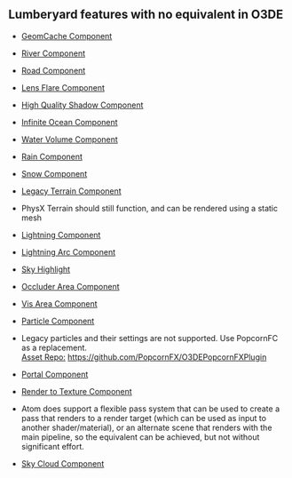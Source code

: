 ## Lumberyard features with no equivalent in  O3DE

- [GeomCache Component](https://github.com/awsdocs/amazon-lumberyard-user-guide/blob/master/doc_source/component-geom-cache.md)<br>

- [River Component](https://github.com/awsdocs/amazon-lumberyard-user-guide/blob/master/doc_source/component-river.md)<br>

- [Road Component](https://github.com/awsdocs/amazon-lumberyard-user-guide/blob/master/doc_source/component-road.md)<br>

- [Lens Flare Component](https://github.com/awsdocs/amazon-lumberyard-user-guide/blob/master/doc_source/component-lens-flare.md)<br>

- [High Quality Shadow Component](https://github.com/awsdocs/amazon-lumberyard-user-guide/blob/master/doc_source/component-high-quality-shadow.md)<br>

- [Infinite Ocean Component](https://github.com/awsdocs/amazon-lumberyard-user-guide/blob/master/doc_source/component-infinite-ocean.md)<br>

- [Water Volume Component](https://github.com/awsdocs/amazon-lumberyard-user-guide/blob/master/doc_source/component-water-volume.md)<br>

- [Rain Component](https://github.com/awsdocs/amazon-lumberyard-user-guide/blob/master/doc_source/component-rain.md)<br>

- [Snow Component](https://github.com/awsdocs/amazon-lumberyard-user-guide/blob/master/doc_source/component-snow.md)<br>

- [Legacy Terrain Component](https://github.com/awsdocs/amazon-lumberyard-user-guide/blob/master/doc_source/component-legacy-terrain.md)<br>

- PhysX Terrain should still function, and can be rendered using a static mesh<br>

- [Lightning Component](https://github.com/awsdocs/amazon-lumberyard-user-guide/blob/master/doc_source/component-lightning.md)<br>

- [Lightning Arc Component](https://github.com/awsdocs/amazon-lumberyard-user-guide/blob/master/doc_source/component-lightning-arc.md)<br>

- [Sky Highlight](https://github.com/awsdocs/amazon-lumberyard-user-guide/blob/master/doc_source/component-sky-highlight.md)<br>

- [Occluder Area Component](https://github.com/awsdocs/amazon-lumberyard-user-guide/blob/master/doc_source/component-occluder-area.md)<br>

- [Vis Area Component](https://github.com/awsdocs/amazon-lumberyard-user-guide/blob/master/doc_source/component-vis-area.md)<br>

- [Particle Component](https://github.com/awsdocs/amazon-lumberyard-user-guide/blob/master/doc_source/component-particle.md)<br>

- Legacy particles and their settings are not supported. Use PopcornFC as a replacement.<br> 
<u>Asset Repo:</u> https://github.com/PopcornFX/O3DEPopcornFXPlugin<br>

- [Portal Component](https://github.com/awsdocs/amazon-lumberyard-user-guide/blob/master/doc_source/component-portal.md)<br>

- [Render to Texture Component](https://github.com/awsdocs/amazon-lumberyard-user-guide/blob/master/doc_source/component-render-to-texture.md)<br>

- Atom does support a flexible pass system that can be used to create a pass that renders to a render target (which can be used as input to another shader/material), or an alternate scene that renders with the main pipeline, so the equivalent can be achieved, but not without significant effort.<br>

- [Sky Cloud Component](https://github.com/awsdocs/amazon-lumberyard-user-guide/blob/master/doc_source/component-sky-cloud.md)<br>
